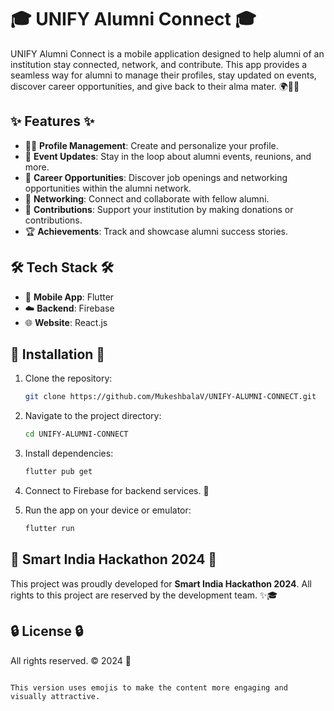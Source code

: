 # 🎓 UNIFY Alumni Connect 🎓

UNIFY Alumni Connect is a mobile application designed to help alumni of an institution stay connected, network, and contribute. This app provides a seamless way for alumni to manage their profiles, stay updated on events, discover career opportunities, and give back to their alma mater. 🌍💼🎉

## ✨ Features ✨

- 🧑‍💼 **Profile Management**: Create and personalize your profile.
- 🎉 **Event Updates**: Stay in the loop about alumni events, reunions, and more.
- 💼 **Career Opportunities**: Discover job openings and networking opportunities within the alumni network.
- 🤝 **Networking**: Connect and collaborate with fellow alumni.
- 💸 **Contributions**: Support your institution by making donations or contributions.
- 🏆 **Achievements**: Track and showcase alumni success stories.

## 🛠️ Tech Stack 🛠️

- 📱 **Mobile App**: Flutter
- ☁️ **Backend**: Firebase
- 🌐 **Website**: React.js

## 🚀 Installation 🚀

1. Clone the repository:
   ```bash
   git clone https://github.com/MukeshbalaV/UNIFY-ALUMNI-CONNECT.git
   
2. Navigate to the project directory:
   ```bash
   cd UNIFY-ALUMNI-CONNECT
   ```

3. Install dependencies:
   ```bash
   flutter pub get
   ```

4. Connect to Firebase for backend services. 🔗

5. Run the app on your device or emulator:
   ```bash
   flutter run
   ```

## 🏅 Smart India Hackathon 2024 🏅

This project was proudly developed for **Smart India Hackathon 2024**. All rights to this project are reserved by the development team. ✨🎓

## 🔒 License 🔒

All rights reserved. © 2024 🎉
```

This version uses emojis to make the content more engaging and visually attractive.
